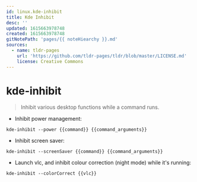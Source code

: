 ```yaml
---
id: linux.kde-inhibit
title: Kde Inhibit
desc: ''
updated: 1615663978748
created: 1615663978748
gitNotePath: 'pages/{{ noteHiearchy }}.md'
sources:
  - name: tldr-pages
    url: 'https://github.com/tldr-pages/tldr/blob/master/LICENSE.md'
    license: Creative Commons
---
```

# kde-inhibit

> Inhibit various desktop functions while a command runs.

- Inhibit power management:

`kde-inhibit --power {{command}} {{command_arguments}}`

- Inhibit screen saver:

`kde-inhibit --screenSaver {{command}} {{command_arguments}}`

- Launch vlc, and inhibit colour correction (night mode) while it's running:

`kde-inhibit --colorCorrect {{vlc}}`

